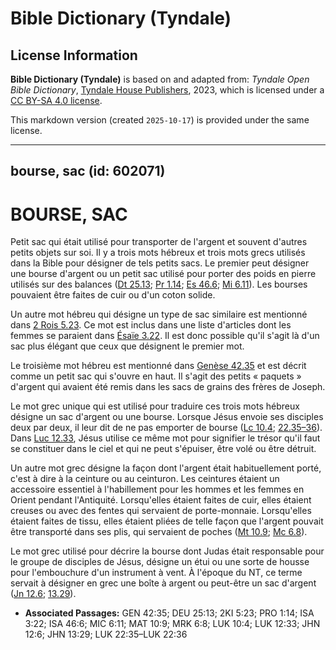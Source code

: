 # Bible Dictionary (Tyndale)

## License Information

**Bible Dictionary (Tyndale)** is based on and adapted from: _Tyndale Open Bible Dictionary_, [Tyndale House Publishers](https://tyndaleopenresources.com/), 2023, which is licensed under a [CC BY-SA 4.0 license](https://creativecommons.org/licenses/by-sa/4.0/legalcode.en).

This markdown version (created `2025-10-17`) is provided under the same license.



--------------------------------

## bourse, sac (id: 602071)

BOURSE, SAC
===========

Petit sac qui était utilisé pour transporter de l'argent et souvent d'autres petits objets sur soi. Il y a trois mots hébreux et trois mots grecs utilisés dans la Bible pour désigner de tels petits sacs. Le premier peut désigner une bourse d'argent ou un petit sac utilisé pour porter des poids en pierre utilisés sur des balances ([Dt 25\.13](https://ref.ly/Deut25:13); [Pr 1\.14](https://ref.ly/Prov1:14); [Es 46\.6](https://ref.ly/Isa46:6); [Mi 6\.11](https://ref.ly/Mic6:11)). Les bourses pouvaient être faites de cuir ou d'un coton solide.

Un autre mot hébreu qui désigne un type de sac similaire est mentionné dans [2 Rois 5\.23](https://ref.ly/2Kgs5:23). Ce mot est inclus dans une liste d'articles dont les femmes se paraient dans [Ésaïe 3\.22](https://ref.ly/Isa3:22). Il est donc possible qu'il s'agit là d'un sac plus élégant que ceux que désignent le premier mot.

Le troisième mot hébreu est mentionné dans [Genèse 42\.35](https://ref.ly/Gen42:35) et est décrit comme un petit sac qui s'ouvre en haut. Il s'agit des petits « paquets » d'argent qui avaient été remis dans les sacs de grains des frères de Joseph.

Le mot grec unique qui est utilisé pour traduire ces trois mots hébreux désigne un sac d'argent ou une bourse. Lorsque Jésus envoie ses disciples deux par deux, il leur dit de ne pas emporter de bourse ([Lc 10\.4](https://ref.ly/Luke10:4); [22\.35–36](https://ref.ly/Luke22:35-Luke22:36)). Dans [Luc 12\.33](https://ref.ly/Luke12:33), Jésus utilise ce même mot pour signifier le trésor qu'il faut se constituer dans le ciel et qui ne peut s'épuiser, être volé ou être détruit.

Un autre mot grec désigne la façon dont l'argent était habituellement porté, c'est à dire à la ceinture ou au ceinturon. Les ceintures étaient un accessoire essentiel à l'habillement pour les hommes et les femmes en Orient pendant l'Antiquité. Lorsqu'elles étaient faites de cuir, elles étaient creuses ou avec des fentes qui servaient de porte\-monnaie. Lorsqu'elles étaient faites de tissu, elles étaient pliées de telle façon que l'argent pouvait être transporté dans ses plis, qui servaient de poches ([Mt 10\.9](https://ref.ly/Matt10:9); [Mc 6\.8](https://ref.ly/Mark6:8)).

Le mot grec utilisé pour décrire la bourse dont Judas était responsable pour le groupe de disciples de Jésus, désigne un étui ou une sorte de housse pour l'embouchure d'un instrument à vent. À l'époque du NT, ce terme servait à désigner en grec une boîte à argent ou peut\-être un sac d'argent ([Jn 12\.6](https://ref.ly/John12:6); [13\.29](https://ref.ly/John13:29)).

* **Associated Passages:** GEN 42:35; DEU 25:13; 2KI 5:23; PRO 1:14; ISA 3:22; ISA 46:6; MIC 6:11; MAT 10:9; MRK 6:8; LUK 10:4; LUK 12:33; JHN 12:6; JHN 13:29; LUK 22:35–LUK 22:36

